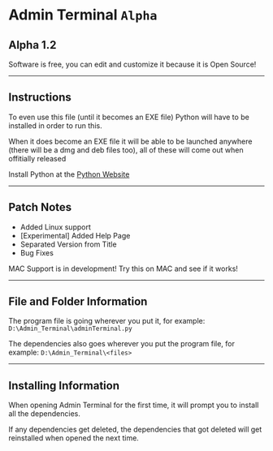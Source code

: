 # Admin Terminal `Alpha`

## Alpha 1.2

Software is free, you can edit and customize it because it is Open Source!

---

## Instructions

To even use this file (until it becomes an EXE file) Python will have to be installed in order to run this.

When it does become an EXE file it will be able to be launched anywhere (there will be a dmg and deb files too), all of these will come out when offitially released

Install Python at the [Python Website](https://www.python.org)

---

## Patch Notes

-   Added Linux support
-   [Experimental] Added Help Page
-   Separated Version from Title
-   Bug Fixes
    
MAC Support is in development! Try this on MAC and see if it works!

---

## File and Folder Information

The program file is going wherever you put it, for example: `D:\Admin_Terminal\adminTerminal.py`

The dependencies also goes wherever you put the program file, for example: `D:\Admin_Terminal\<files>`

---

## Installing Information

When opening Admin Terminal for the first time, it will prompt you to install all the dependencies.

If any dependencies get deleted, the dependencies that got deleted will get reinstalled when opened the next time.
